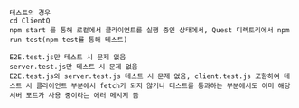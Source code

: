     테스트의 경우
    cd ClientQ
    npm start 를 통해 로컬에서 클라이언트를 실행 중인 상태에서, Quest 디렉토리에서 npm run test(npm test를 통해 테스트)

    E2E.test.js만 테스트 시 문제 없음
    server.test.js만 테스트 시 문제 없음
    E2E.test.js와 server.test.js 테스트 시 문제 없음, client.test.js 포함하여 테스트 시 클라이언트 부분에서 fetch가 되지 않거나 테스트를 통과하는 부분에서도 이미 해당 서버 포트가 사용 중이라는 에러 메시지 뜸